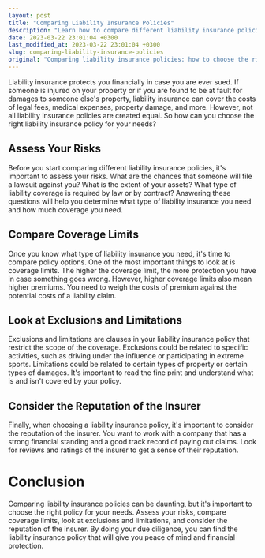```yaml
---
layout: post
title: "Comparing Liability Insurance Policies"
description: "Learn how to compare different liability insurance policies so that you can choose the one that is right for your needs."
date: 2023-03-22 23:01:04 +0300
last_modified_at: 2023-03-22 23:01:04 +0300
slug: comparing-liability-insurance-policies
original: "Comparing liability insurance policies: how to choose the right one for your needs"
---
```

Liability insurance protects you financially in case you are ever sued. If someone is injured on your property or if you are found to be at fault for damages to someone else's property, liability insurance can cover the costs of legal fees, medical expenses, property damage, and more. However, not all liability insurance policies are created equal. So how can you choose the right liability insurance policy for your needs?

## Assess Your Risks

Before you start comparing different liability insurance policies, it's important to assess your risks. What are the chances that someone will file a lawsuit against you? What is the extent of your assets? What type of liability coverage is required by law or by contract? Answering these questions will help you determine what type of liability insurance you need and how much coverage you need.

## Compare Coverage Limits

Once you know what type of liability insurance you need, it's time to compare policy options. One of the most important things to look at is coverage limits. The higher the coverage limit, the more protection you have in case something goes wrong. However, higher coverage limits also mean higher premiums. You need to weigh the costs of premium against the potential costs of a liability claim.

## Look at Exclusions and Limitations

Exclusions and limitations are clauses in your liability insurance policy that restrict the scope of the coverage. Exclusions could be related to specific activities, such as driving under the influence or participating in extreme sports. Limitations could be related to certain types of property or certain types of damages. It's important to read the fine print and understand what is and isn't covered by your policy.

## Consider the Reputation of the Insurer

Finally, when choosing a liability insurance policy, it's important to consider the reputation of the insurer. You want to work with a company that has a strong financial standing and a good track record of paying out claims. Look for reviews and ratings of the insurer to get a sense of their reputation.

# Conclusion

Comparing liability insurance policies can be daunting, but it's important to choose the right policy for your needs. Assess your risks, compare coverage limits, look at exclusions and limitations, and consider the reputation of the insurer. By doing your due diligence, you can find the liability insurance policy that will give you peace of mind and financial protection.